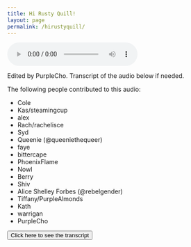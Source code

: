 ```yaml
---
title: Hi Rusty Quill!
layout: page
permalink: /hirustyquill/
---
```

<audio
    controls
    src="/assets/hi-rq.mp3">Whoops, your browser cannot load the audio for some reason!
</audio>

Edited by PurpleCho. Transcript of the audio below if needed.

The following people contributed to this audio:
- Cole
- Kas/steamingcup
- alex
- Rach/rachelisce
- Syd
- Queenie (@queeniethequeer)
- faye
- bittercape
- PhoenixFlame
- Nowl
- Berry
- Shiv
- Alice Shelley Forbes (@rebelgender)
- Tiffany/PurpleAlmonds
- Kath
- warrigan
- PurpleCho

<script>
    function toggleTranscript() {
        var x = document.getElementById("transcript");
        if (x.style.visibility != "hidden") {
            x.style.visibility = "hidden";
        } else {
            x.style.visibility = "";
        }
    } 
</script>

<button onclick="toggleTranscript()">Click here to see the transcript</button>

<div
    id="transcript"
    style="visibility: hidden;">
    <p>Hi Rusty Quill, everyone here.</p>
    <p>Hello Rusty Quill, apologies for the deception but we wanted to make sure you started listening, so we thought it best not to announce ourselves. We're assuming you're alone, you always did prefer to look at fan submissions in private. I wouldn't try too hard to stop listening, there's every likelihood that you'll miss out on the thanks and praise you'll get. So just listen. Thank you for providing moments of terror and wonder through your podcasts. Now, shall we tell you how great you are again?</p>
</div>